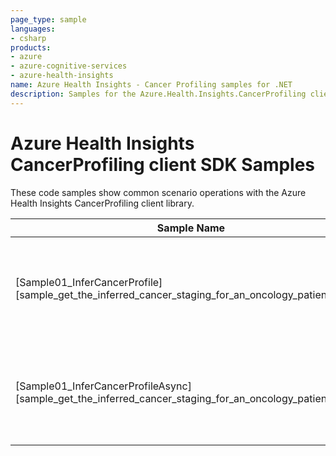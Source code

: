 ```yaml
---
page_type: sample
languages:
- csharp
products:
- azure
- azure-cognitive-services
- azure-health-insights
name: Azure Health Insights - Cancer Profiling samples for .NET
description: Samples for the Azure.Health.Insights.CancerProfiling client library
---
```


# Azure Health Insights CancerProfiling client SDK Samples
These code samples show common scenario operations with the Azure Health Insights CancerProfiling client library.

|**Sample Name**|**Description**|
|----------------|-------------|
|[Sample01_InferCancerProfile][sample_get_the_inferred_cancer_staging_for_an_oncology_patient] |Get the inferred cancer staging for an oncology patient (Sync).|
|[Sample01_InferCancerProfileAsync][sample_get_the_inferred_cancer_staging_for_an_oncology_patient_async] |Get the inferred cancer staging for an oncology patient (Async).|


<!-- LINKS
[sample_get_the_inferred_cancer_staging_for_an_oncology_patient_async]: https://github.com/Azure/azure-sdk-for-net/tree/main/sdk/healthinsights/Azure.Health.Insights.CancerProfiling/samples/Sample01_InferCancerProfile.md
[sample_get_the_inferred_cancer_staging_for_an_oncology_patient]: https://github.com/Azure/azure-sdk-for-net/tree/main/sdk/healthinsights/Azure.Health.Insights.CancerProfiling/samples/Sample01_InferCancerProfileAsync.md
-->

